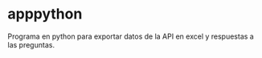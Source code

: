 # apppython
Programa en python para exportar datos de la API en excel y respuestas a las preguntas.
